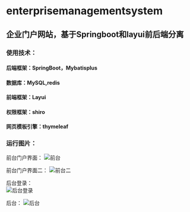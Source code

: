 # enterprisemanagementsystem
## 企业门户网站，基于Springboot和layui前后端分离
### 使用技术：
#### 后端框架：SpringBoot，Mybatisplus
#### 数据库：MySQL,redis
#### 前端框架：Layui
#### 权限框架：shiro
#### 网页模板引擎：thymeleaf  
### 运行图片：
前台门户界面：
![前台](http://wql.luoqin.ltd/wp-content/uploads/2021/04/前台.png)  
  
前台门户界面二：
![前台二](http://wql.luoqin.ltd/wp-content/uploads/2021/04/前台1.png)  

后台登录：  
![后台登录](http://wql.luoqin.ltd/wp-content/uploads/2021/04/后台登录.png)  

后台：
![后台](http://wql.luoqin.ltd/wp-content/uploads/2021/04/后台.png)  
 

